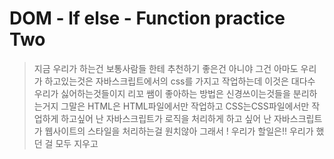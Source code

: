 # DOM - lf else - Function practice Two 

>지금 우리가 하는건 보통사람들 한테 추천하기 좋은건 아니야 
 그건 아마도 우리가 하고있는것은 자바스크립트에서의 css를 가지고  작업하는데 이것은 대다수 우리가 싫어하는것들이지
  리꼬 쌤이 좋아하는 방법은 신경쓰이는것들을 분리하는거지 
  그말은 HTML은 HTML파일에서만 작업하고 CSS는CSS파일에서만  작업하게 하고싶어 난 자바스크립트가
  로직을 처리하게 하고 싶어 난 자바스크립트가 웹사이트의 스타일을 처리하는걸 원치않아  그래서 ! 우리가 할일은!!
   우리가 했던 걸 모두 지우고  